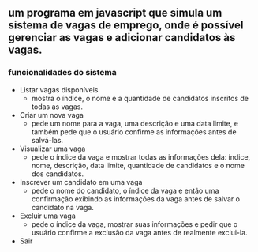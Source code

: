 ## um programa em javascript que simula um sistema de vagas de emprego, onde é possível gerenciar as vagas e adicionar candidatos às vagas.

### funcionalidades do sistema
 - Listar vagas disponíveis
   - mostra o índice, o nome e a quantidade de candidatos inscritos de todas as vagas.
 - Criar um nova vaga
   - pede um nome para a vaga, uma descrição e uma data limite, e também pede que o usuário confirme as informações antes de salvá-las.
 - Visualizar uma vaga
   - pede o índice da vaga e mostrar todas as informações dela: índice, nome, descrição, data limite, quantidade de candidatos e o nome dos candidatos.
 - Inscrever um candidato em uma vaga
   - pede o nome do candidato, o índice da vaga e então uma confirmação exibindo as informações da vaga antes de salvar o candidato na vaga.
 - Excluir uma vaga
   - pede o índice da vaga, mostrar suas informações e pedir que o usuário confirme a exclusão da vaga antes de realmente exclui-la.
 - Sair
 
